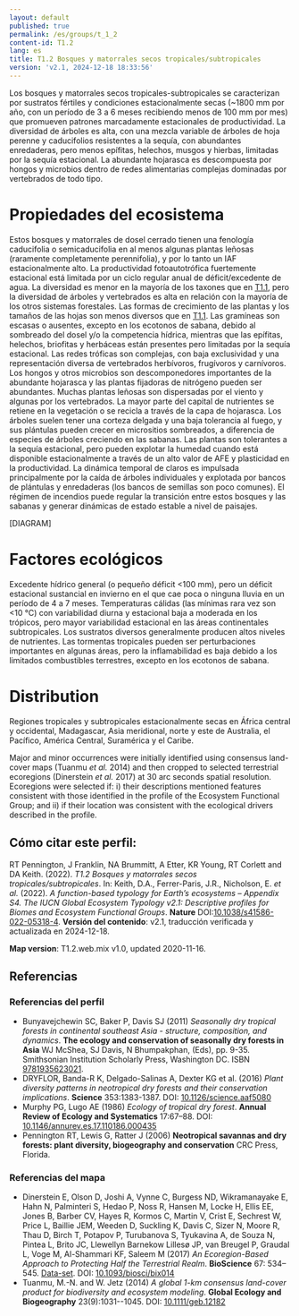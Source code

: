 ```yaml
---
layout: default
published: true
permalink: /es/groups/t_1_2
content-id: T1.2
lang: es
title: T1.2 Bosques y matorrales secos tropicales/subtropicales
version: 'v2.1, 2024-12-18 18:33:56'
---
```


Los bosques y matorrales secos tropicales-subtropicales se caracterizan por sustratos fértiles y condiciones estacionalmente secas (~1800 mm por año, con un período de 3 a 6 meses recibiendo menos de 100 mm por mes) que promueven patrones marcadamente estacionales de productividad. La diversidad de árboles es alta, con una mezcla variable de árboles de hoja perenne y caducifolios resistentes a la sequía, con abundantes enredaderas, pero menos epífitas, helechos, musgos y hierbas, limitadas por la sequía estacional. La abundante hojarasca es descompuesta por hongos y microbios dentro de redes alimentarias complejas dominadas por vertebrados de todo tipo.

# Propiedades del ecosistema
 
Estos bosques y matorrales de dosel cerrado tienen una fenología caducifolia o semicaducifolia en al menos algunas plantas leñosas (raramente completamente perennifolia), y por lo tanto un IAF estacionalmente alto. La productividad fotoautotrófica fuertemente estacional está limitada por un ciclo regular anual de déficit/excedente de agua. La diversidad es menor en la mayoría de los taxones que en [T1.1](/explore/groups/T1.1), pero la diversidad de árboles y vertebrados es alta en relación con la mayoría de los otros sistemas forestales. Las formas de crecimiento de las plantas y los tamaños de las hojas son menos diversos que en [T1.1](/explore/groups/T1.1). Las gramíneas son escasas o ausentes, excepto en los ecotonos de sabana, debido al sombreado del dosel y/o la competencia hídrica, mientras que las epífitas, helechos, briofitas y herbáceas están presentes pero limitadas por la sequía estacional. Las redes tróficas son complejas, con baja exclusividad y una representación diversa de vertebrados herbívoros, frugívoros y carnívoros. Los hongos y otros microbios son descomponedores importantes de la abundante hojarasca y las plantas fijadoras de nitrógeno pueden ser abundantes. Muchas plantas leñosas son dispersadas por el viento y algunas por los vertebrados. La mayor parte del capital de nutrientes se retiene en la vegetación o se recicla a través de la capa de hojarasca. Los árboles suelen tener una corteza delgada y una baja tolerancia al fuego, y sus plántulas pueden crecer en micrositios sombreados, a diferencia de especies de árboles creciendo en las sabanas. Las plantas son tolerantes a la sequía estacional, pero pueden explotar la humedad cuando está disponible estacionalmente a través de un alto valor de AFE y plasticidad en la productividad. La dinámica temporal de claros es impulsada principalmente por la caída de árboles individuales y explotada por bancos de plántulas y enredaderas (los bancos de semillas son poco comunes). El régimen de incendios puede regular la transición entre estos bosques y las sabanas y generar dinámicas de estado estable a nivel de paisajes.

[DIAGRAM]

# Factores ecológicos
 
Excedente hídrico general (o pequeño déficit <100 mm), pero un déficit estacional sustancial en invierno en el que cae poca o ninguna lluvia en un período de 4 a 7 meses. Temperaturas cálidas (las mínimas rara vez son <10 °C) con variabilidad diurna y estacional baja a moderada en los trópicos, pero mayor variabilidad estacional en las áreas continentales subtropicales. Los sustratos diversos generalmente producen altos niveles de nutrientes. Las tormentas tropicales pueden ser perturbaciones importantes en algunas áreas, pero la inflamabilidad es baja debido a los limitados combustibles terrestres, excepto en los ecotonos de sabana.
 
# Distribution
 
Regiones tropicales y subtropicales estacionalmente secas en África central y occidental, Madagascar, Asia meridional, norte y este de Australia, el Pacífico, América Central, Suramérica y el Caribe.

Major and minor occurrences were initially identified using consensus land-cover maps (Tuanmu _et al._ 2014) and then cropped to selected terrestrial ecoregions (Dinerstein _et al._ 2017) at 30 arc seconds spatial resolution. Ecoregions were selected if: i) their descriptions mentioned features consistent with those identified in the profile of the Ecosystem Functional Group; and ii) if their location was consistent with the ecological drivers described in the profile.

## Cómo citar este perfil:

RT Pennington, J Franklin, NA Brummitt, A Etter, KR Young, RT Corlett and DA Keith. (2022). *T1.2 Bosques y matorrales secos tropicales/subtropicales*. In: Keith, D.A., Ferrer-Paris, J.R., Nicholson, E. *et al.* (2022). *A function-based typology for Earth’s ecosystems – Appendix S4. The IUCN Global Ecosystem Typology v2.1: Descriptive profiles for Biomes and Ecosystem Functional Groups*. **Nature** DOI:[10.1038/s41586-022-05318-4](https://doi.org/10.1038/s41586-022-05318-4).
**Versión del contenido**: v2.1, traducción verificada y actualizada en 2024-12-18.

**Map version**: T1.2.web.mix v1.0, updated 2020-11-16.

## Referencias

### Referencias del perfil
* Bunyavejchewin SC, Baker P, Davis SJ  (2011) *Seasonally dry tropical forests in continental southeast Asia - structure, composition, and dynamics*. **The ecology and conservation of seasonally dry forests in Asia** WJ McShea, SJ Davis, N Bhumpakphan, (Eds), pp. 9-35. Smithsonian Institution Scholarly Press, Washington DC. ISBN [9781935623021](https://scholarlypress.si.edu/store/life-sciences-biodiversity/ecology-conservation-seasonally-dry-forests-as/).
* DRYFLOR, Banda-R K, Delgado-Salinas A, Dexter KG et al.  (2016) *Plant diversity patterns in neotropical dry forests and their conservation implications*. **Science** 353:1383-1387. DOI: [10.1126/science.aaf5080](http://doi.org/10.1126/science.aaf5080)
* Murphy PG, Lugo AE  (1986) *Ecology of tropical dry forest*. **Annual Review of Ecology and Systematics** 17:67–88. DOI: [10.1146/annurev.es.17.110186.000435](http://doi.org/10.1146/annurev.es.17.110186.000435)
* Pennington RT, Lewis G, Ratter J  (2006) **Neotropical savannas and dry forests: plant diversity, biogeography and conservation** CRC Press, Florida.

### Referencias del mapa
* Dinerstein E, Olson D, Joshi A, Vynne C, Burgess ND, Wikramanayake E, Hahn N, Palminteri S, Hedao P, Noss R, Hansen M, Locke H, Ellis EE, Jones B, Barber CV, Hayes R, Kormos C, Martin V, Crist E, Sechrest W, Price L, Baillie JEM, Weeden D, Suckling K, Davis C, Sizer N, Moore R, Thau D, Birch T, Potapov P, Turubanova S, Tyukavina A, de Souza N, Pintea L, Brito JC, Llewellyn Barnekow Lillesø JP, van Breugel P, Graudal L, Voge M, Al-Shammari KF, Saleem M  (2017) *An Ecoregion-Based Approach to Protecting Half the Terrestrial Realm*. **BioScience** 67: 534–545. [Data-set](https://ecoregions2017.appspot.com/). DOI: [10.1093/biosci/bix014](http://doi.org/10.1093/biosci/bix014)
* Tuanmu, M.-N. and W. Jetz (2014) *A global 1-km consensus land-cover product for biodiversity and ecosystem modeling*. **Global Ecology and Biogeography** 23(9):1031--1045. DOI: [10.1111/geb.12182](http://doi.org/10.1111/geb.12182)
